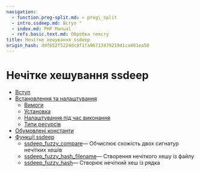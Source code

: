 ```yaml
---
navigation:
  - function.preg-split.md: « preg\_split
  - intro.ssdeep.md: Вступ "
  - index.md: PHP Manual
  - refs.basic.text.md: Обробка тексту
title: Нечітке хешування ssdeep
origin_hash: ddf652f5224dc9f1fa9671347921941ca401ea50
---
```

# Нечітке хешування ssdeep

-   [Вступ](intro.ssdeep.md)
-   [Встановлення та налаштування](ssdeep.setup.md)
    -   [Вимоги](ssdeep.requirements.md)
    -   [Установка](ssdeep.installation.md)
    -   [Налаштування під час виконання](ssdeep.configuration.md)
    -   [Типи ресурсів](ssdeep.resources.md)
-   [Обумовлені константи](ssdeep.constants.md)
-   [Функції ssdeep](ref.ssdeep.md)
    -   [ssdeep\_fuzzy\_compare](function.ssdeep-fuzzy-compare.md)— Обчислює схожість двох сигнатур нечітких хешів
    -   [ssdeep\_fuzzy\_hash\_filename](function.ssdeep-fuzzy-hash-filename.md)— Створення нечіткого хешу із файлу
    -   [ssdeep\_fuzzy\_hash](function.ssdeep-fuzzy-hash.md)— Створює нечіткий хеш із рядка
